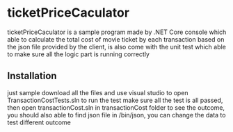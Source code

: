 # ticketPriceCaculator

ticketPriceCaculator is a sample program made by .NET Core console which able to calculate the total cost of movie ticket by each transaction based on the json file provided by the client,
is also come with the unit test which able to make sure all the logic part is running correctly

## Installation

just sample download all the files and use visual studio to open TransactionCostTests.sln to run the test make sure all the test is all passed, then open transactionCost.sln in transactionCost folder to see the outcome, you should also able to find json file in /bin/json, you can change the data to test different outcome

